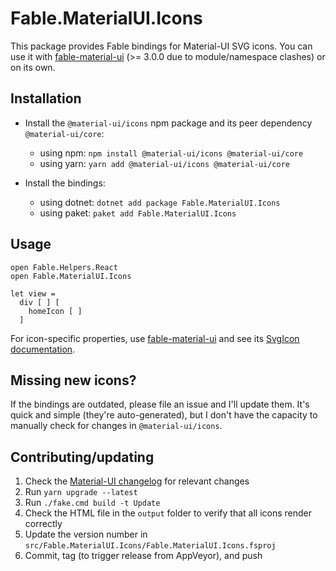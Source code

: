 # Fable.MaterialUI.Icons

This package provides Fable bindings for Material-UI SVG icons. You can use it with [fable-material-ui](https://github.com/mvsmal/fable-material-ui) (>= 3.0.0 due to module/namespace clashes) or on its own.

## Installation

* Install the `@material-ui/icons` npm package and its peer dependency `@material-ui/core`:
  * using npm: `npm install @material-ui/icons @material-ui/core`
  * using yarn: `yarn add @material-ui/icons @material-ui/core`

* Install the bindings:
  * using dotnet: `dotnet add package Fable.MaterialUI.Icons`
  * using paket: `paket add Fable.MaterialUI.Icons`

## Usage

```f#
open Fable.Helpers.React
open Fable.MaterialUI.Icons

let view =
  div [ ] [
    homeIcon [ ]
  ]
```

For icon-specific properties, use [fable-material-ui](https://github.com/mvsmal/fable-material-ui) and see its [SvgIcon documentation](https://mvsmal.github.io/fable-material-ui/#/api/svg-icon).

## Missing new icons?

If the bindings are outdated, please file an issue and I'll update them. It's quick and simple (they're auto-generated), but I don't have the capacity to manually check for changes in `@material-ui/icons`.

## Contributing/updating

1. Check the [Material-UI changelog](https://github.com/mui-org/material-ui/blob/master/CHANGELOG.md) for relevant changes
2. Run `yarn upgrade --latest`
3. Run `./fake.cmd build -t Update`
4. Check the HTML file in the `output` folder to verify that all icons render correctly
5. Update the version number in `src/Fable.MaterialUI.Icons/Fable.MaterialUI.Icons.fsproj`
6. Commit, tag (to trigger release from AppVeyor), and push
